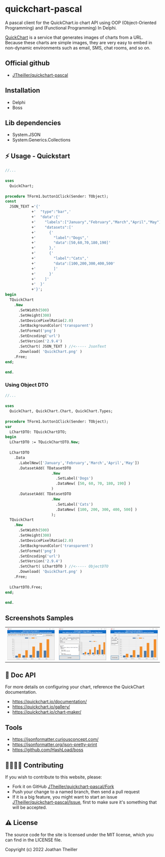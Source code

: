 # quickchart-pascal

A pascal client for the QuickChart.io chart API using OOP (Object-Oriented Programming) and (Functional Programming) In Delphi.

[QuickChart](https://quickchart.io/) is a service that generates images of charts from a URL.  Because these charts are simple images, they are very easy to embed in non-dynamic environments such as email, SMS, chat rooms, and so on.

## Official github
- [JTheiller/quickchart-pascal](https://github.com/JTheiller/quickchart-pascal)

## Installation
- Delphi
- Boss

## Lib dependencies
- System.JSON
- System.Generics.Collections

## ⚡️ Usage - Quickstart
```Pascal - Delphi
//...
 
uses
  QuickChart;

procedure TForm1.button1Click(Sender: TObject);
const
  JSON_TEXT ='{'
            +'  "type":"bar",'
            +'  "data":{'
            +'    "labels":["January","February","March","April","May"],'
            +'    "datasets":['
            +'      {'
            +'        "label":"Dogs",'
            +'        "data":[50,60,70,180,190]'
            +'      },'
            +'      {'
            +'        "label":"Cats",'
            +'        "data":[100,200,300,400,500'
            +'        ]'
            +'      }'
            +'    ]'
            +'  }'
            +'}';
begin
  TQuickChart
    .New
      .SetWidth(500)
      .SetHeight(300)
      .SetDevicePixelRatio(2.0)
      .SetBackgroundColor('transparent')
      .SetFormat('png')
      .SetEncoding('url')
      .SetVersion('2.9.4')
      .SetChart( JSON_TEXT ) //<----- JsonText
      .Download( 'QuickChart.png' )
    .Free;
end;

end.
```
### Using Object DTO
```Pascal - Delphi
//...
 
uses
  QuickChart, QuickChart.Chart, QuickChart.Types;

procedure TForm1.button1Click(Sender: TObject);
var
  LChartDTO: TQuickChartDTO;
begin
  LChartDTO := TQuickChartDTO.New;

  LChartDTO
    .Data
      .LabelNew(['January','February','March','April','May'])
      .DatasetAdd( TDatasetDTO
                     .New
                       .SetLabel('Dogs')
                       .DataNew( [50, 60, 70, 180, 190] )
                     )
      .DatasetAdd( TDatasetDTO
                     .New
                       .SetLabel('Cats')
                       .DataNew( [100, 200, 300, 400, 500] )
                     );
  TQuickChart
    .New
      .SetWidth(500)
      .SetHeight(300)
      .SetDevicePixelRatio(2.0)
      .SetBackgroundColor('transparent')
      .SetFormat('png')
      .SetEncoding('url')
      .SetVersion('2.9.4')
      .SetChart( LChartDTO ) //<----- ObjectDTO
      .Download( 'QuickChart.png' )
    .Free;

  LChartDTO.Free;
end;

end.
```

## Screenshots Samples
|   |   |   |
|---|---|---|
| <img src="./screenshots/DownloadRequest.png">| <img src="./screenshots/ObjectRequest.png">| <img src="./screenshots/ChartRequest.png">|

## 📝 Doc API
For more details on configuring your chart, reference the QuickChart documentation.
- https://quickchart.io/documentation/
- https://quickchart.io/gallery/
- https://quickchart.io/chart-maker/

## Tools
- https://jsonformatter.curiousconcept.com/
- https://jsonformatter.org/json-pretty-print
- https://github.com/HashLoad/boss

## 👨‍💻👩‍💻 Contributing

If you wish to contribute to this website, please:
- Fork it on GitHub [JTheiller/quickchart-pascal/Fork](https://github.com/JTheiller/quickchart-pascal/fork)
- Push your change to a named branch, then send a pull request
- If it is a big feature, you might want to start an issue [JTheiller/quickchart-pascal/Issue](https://github.com/JTheiller/quickchart-pascal/issues), first to make sure it's something that will be accepted. 

## ⚠️ License
The source code for the site is licensed under the MIT license, which you can find in the LICENSE file.

Copyright (c) 2022 Joathan Theiller
